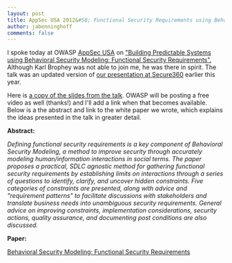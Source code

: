 ```yaml
---
layout: post
title: AppSec USA 2012&#58; Functional Security Requirements using Behavioral Security Modeling
author: jabenninghoff
comments: false
---
```

I spoke today at OWASP [AppSec USA](http://2012.appsecusa.org/) on
["Building Predictable Systems using Behavioral Security Modeling:
Functional Security
Requirements".](https://web.archive.org/web/20121029075040if_/http://appsecusa2012.sched.org/event/a3576d789eeb8449ecc84d1338cc3f19)
Although Karl Brophey was not able to join me, he was there in spirit.
The talk was an updated version of [our presentation at
Secure360](URL) earlier this year.

Here is [a copy of the slides from the talk](/assets/bsm-fsr-appsec-20121025.pdf). OWASP
will be posting a free video as well (thanks!) and I'll add a link when
that becomes available. Below is a the abstract and link to the white
paper we wrote, which explains the ideas presented in the talk in
greater detail.

**Abstract:**

*Defining functional security requirements is a key component of
Behavioral Security Modeling, a method to improve security through
accurately modeling human/information interactions in social terms. The
paper proposes a practical, SDLC agnostic method for gathering
functional security requirements by establishing limits on interactions
through a series of questions to identify, clarify, and uncover hidden
constraints. Five categories of constraints are presented, along with
advice and "requirement patterns" to facilitate discussions with
stakeholders and translate business needs into unambiguous security
requirements. General advice on improving constraints, implementation
considerations, security actions, quality assurance, and documenting
post conditions are also discussed.*

**Paper:**

[Behavioral Security Modeling: Functional Security Requirements](/assets/bsm-functional-security-requirements.pdf)
